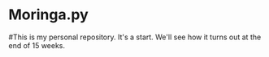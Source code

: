 # Moringa.py
#This is my personal repository. It's a start. We'll see how it turns out at the end of 15 weeks.

